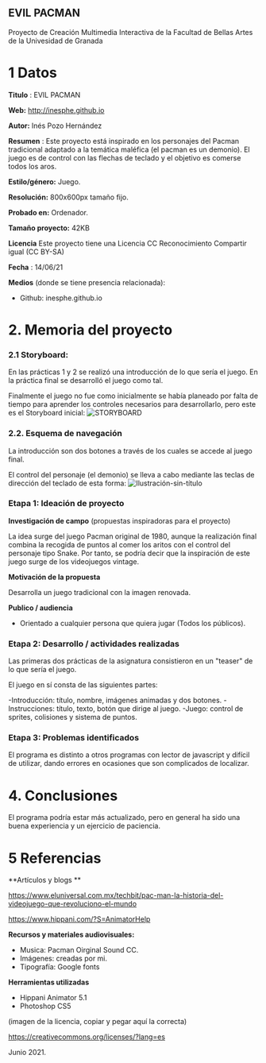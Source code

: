 ## EVIL PACMAN

Proyecto de Creación Multimedia Interactiva de la  Facultad de Bellas Artes de la Univesidad de Granada



# 1 Datos 



**Titulo** : EVIL PACMAN

**Web:**   http://inesphe.github.io

**Autor:**  Inés Pozo Hernández

**Resumen** : Este proyecto está inspirado en los personajes del Pacman tradicional adaptado a la temática maléfica (el pacman es un demonio). El juego es de control con las flechas de teclado y el objetivo es comerse todos los aros.

**Estilo/género:**  Juego.

**Resolución:** 800x600px tamaño fijo.

**Probado en:**   Ordenador.

**Tamaño proyecto:** 42KB

**Licencia** Este proyecto tiene una Licencia CC Reconocimiento Compartir igual (CC BY-SA)

**Fecha** : 14/06/21

**Medios** (donde se tiene presencia relacionada):

- Github: inesphe.github.io



# 2. Memoria del proyecto 

### 2.1 Storyboard: 
En las prácticas 1 y 2 se realizó una introducción de lo que sería el juego.
En la práctica final se desarrolló el juego como tal. 

Finalmente el juego no fue como inicialmente se había planeado por falta de tiempo para aprender los controles necesarios para desarrollarlo, pero este es el Storyboard inicial:
![STORYBOARD](https://user-images.githubusercontent.com/82672957/122406693-53e24280-cf81-11eb-829a-ae4c684ca812.png)




### 2.2. Esquema de navegación 

La introducción son dos botones a través de los cuales se accede al juego final. 
 
 El control del personaje (el demonio) se lleva a cabo mediante las teclas de dirección del teclado de esta forma: 
 ![Ilustración-sin-título](https://user-images.githubusercontent.com/82672957/122408095-6610b080-cf82-11eb-8101-7da28516a3d0.jpg)





### Etapa 1: Ideación de proyecto

**Investigación de campo** (propuestas inspiradoras para el proyecto)

La idea surge del juego Pacman original de 1980, aunque la realización final combina la recogida de puntos al comer los aritos con el control del personaje tipo Snake. Por tanto, se podría decir que la inspiración de este juego surge de los videojuegos vintage.


**Motivación de la propuesta** 

Desarrolla un juego tradicional con la imagen renovada.


**Publico / audiencia**

- Orientado a cualquier persona que quiera jugar (Todos los públicos).


### Etapa 2: Desarrollo / actividades realizadas

Las primeras dos prácticas de la asignatura consistieron en un "teaser" de lo que sería el juego. 

El juego en sí consta de las siguientes partes:

-Introducción: título, nombre, imágenes animadas y dos botones. 
-Instrucciones: título, texto, botón que dirige al juego.
-Juego: control de sprites, colisiones y sistema de puntos.

### Etapa 3: Problemas identificados

El programa es distinto a otros programas con lector de javascript y difícil de utilizar, dando errores en ocasiones que son complicados de localizar.


# 4. Conclusiones 

El programa podría estar más actualizado, pero en general ha sido una buena experiencia y un ejercicio de paciencia. 


# 5 Referencias 

**Artículos y blogs ** 

https://www.eluniversal.com.mx/techbit/pac-man-la-historia-del-videojuego-que-revoluciono-el-mundo

https://www.hippani.com/?S=AnimatorHelp

**Recursos y materiales audiovisuales:**

* Musica:  Pacman Oirginal Sound CC.
* Imágenes: creadas por mi.
* Tipografía: Google fonts 

**Herramientas utilizadas**

- Hippani Animator 5.1
- Photoshop CS5

(imagen de la licencia, copiar y pegar aquí la correcta)

https://creativecommons.org/licenses/?lang=es

Junio 2021.
